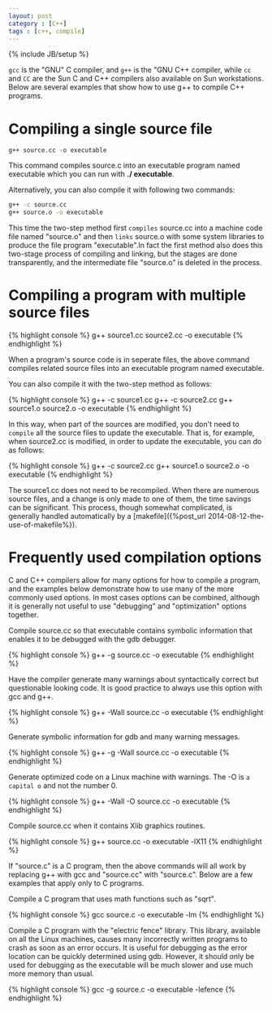 ```yaml
---
layout: post
category : [C++]
tags : [c++, compile]
---
```

{% include JB/setup %}

`gcc` is the "GNU" C compiler, and `g++` is the "GNU C++ compiler, while `cc` and `CC` are the Sun C and C++ compilers
also available on Sun workstations. Below are several examples that show how to use g++ to compile C++ programs.

# Compiling a single source file

~~~
g++ source.cc -o executable
~~~

This command compiles source.c into an executable program named executable which you can run with **./ executable**.

Alternatively, you can also compile it with following two commands:

~~~ bash
g++ -c source.cc
g++ source.o -o executable
~~~

This time the two-step method first `compiles` source.cc into a machine code file named "source.o" and then `links`
source.o with some system libraries to produce the file program "executable".In fact the first method also does this
two-stage process of compiling and linking, but the stages are done transparently, and the intermediate file "source.o"
is deleted in the process.

<!-- more -->

# Compiling a program with multiple source files

{% highlight console %}
g++ source1.cc source2.cc -o executable
{% endhighlight %}

When a program's source code is in seperate files, the above command compiles related source files into an executable
program named executable.

You can also compile it with the two-step method as follows:

{% highlight console %}
g++ -c source1.cc
g++ -c source2.cc
g++ source1.o source2.o -o executable
{% endhighlight %}

In this way, when part of the sources are modified, you don't need to `compile` all the source files to update the
executable. That is, for example, when source2.cc is modified, in order to update the executable, you can do as follows:

{% highlight console %}
g++ -c source2.cc
g++ source1.o source2.o -o executable
{% endhighlight %}

The source1.cc does not need to be recompiled. When there are numerous source files, and a change is only made to one
of them, the time savings can be significant. This process, though somewhat complicated, is generally handled
automatically by a [makefile]({%post_url 2014-08-12-the-use-of-makefile%}).

# Frequently used compilation options

C and C++ compilers allow for many options for how to compile a program, and the examples below demonstrate how to use
many of the more commonly used options. In most cases options can be combined, although it is generally not useful to
use "debugging" and "optimization" options together.

Compile source.cc so that executable contains symbolic information that enables it to be debugged with the gdb debugger.

{% highlight console %}
g++ -g source.cc -o executable
{% endhighlight %}

Have the compiler generate many warnings about syntactically correct but questionable looking code. It is good practice
to always use this option with gcc and g++.

{% highlight console %}
g++ -Wall source.cc -o executable
{% endhighlight %}

Generate symbolic information for gdb and many warning messages.

{% highlight console %}
g++ -g -Wall source.cc -o executable
{% endhighlight %}

Generate optimized code on a Linux machine with warnings. The -O is `a capital o` and not the number 0.

{% highlight console %}
g++ -Wall -O source.cc -o executable
{% endhighlight %}

Compile source.cc when it contains Xlib graphics routines.

{% highlight console %}
g++ source.cc -o executable -lX11
{% endhighlight %}

If "source.c" is a C program, then the above commands will all work by replacing g++ with gcc and "source.cc" with
"source.c". Below are a few examples that apply only to C programs.

Compile a C program that uses math functions such as "sqrt".

{% highlight console %}
gcc source.c -o executable -lm
{% endhighlight %}

Compile a C program with the "electric fence" library. This library, available on all the Linux machines, causes many
incorrectly written programs to crash as soon as an error occurs. It is useful for debugging as the error location can
be quickly determined using gdb. However, it should only be used for debugging as the executable will be much slower
and use much more memory than usual.

{% highlight console %}
gcc -g source.c -o executable -lefence
{% endhighlight %}